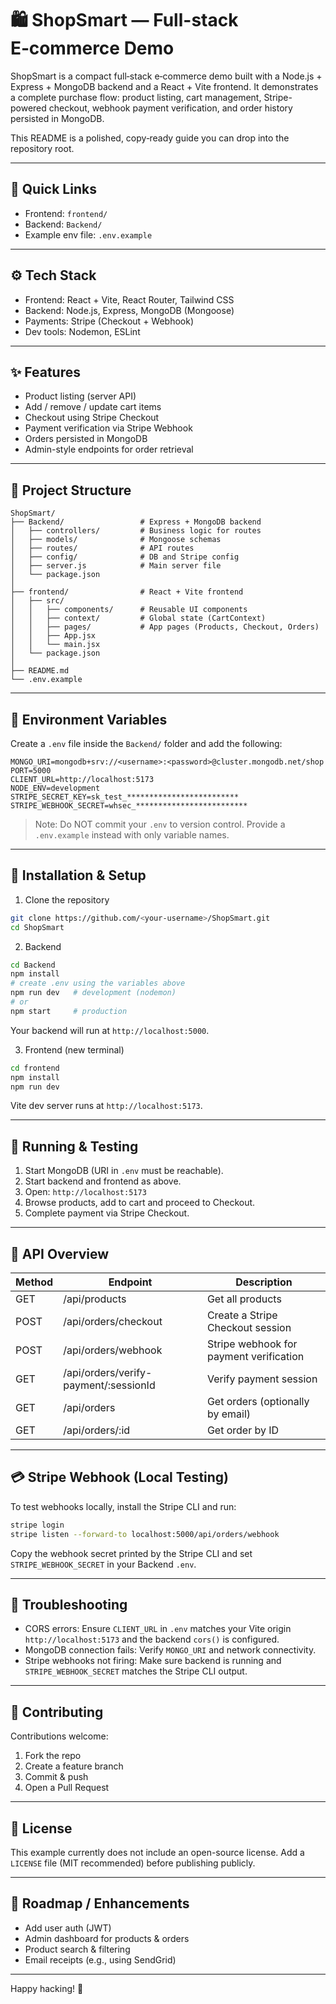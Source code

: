 # 🛍️ ShopSmart — Full-stack E‑commerce Demo

ShopSmart is a compact full‑stack e‑commerce demo built with a Node.js + Express + MongoDB backend and a React + Vite frontend. It demonstrates a complete purchase flow: product listing, cart management, Stripe-powered checkout, webhook payment verification, and order history persisted in MongoDB.

This README is a polished, copy‑ready guide you can drop into the repository root.

---

## 📌 Quick Links
- Frontend: `frontend/`
- Backend: `Backend/`
- Example env file: `.env.example`

---

## ⚙️ Tech Stack
- Frontend: React + Vite, React Router, Tailwind CSS
- Backend: Node.js, Express, MongoDB (Mongoose)
- Payments: Stripe (Checkout + Webhook)
- Dev tools: Nodemon, ESLint

---

## ✨ Features
- Product listing (server API)
- Add / remove / update cart items
- Checkout using Stripe Checkout
- Payment verification via Stripe Webhook
- Orders persisted in MongoDB
- Admin-style endpoints for order retrieval

---

## 📁 Project Structure
```
ShopSmart/
├── Backend/                 # Express + MongoDB backend
│   ├── controllers/         # Business logic for routes
│   ├── models/              # Mongoose schemas
│   ├── routes/              # API routes
│   ├── config/              # DB and Stripe config
│   ├── server.js            # Main server file
│   └── package.json
│
├── frontend/                # React + Vite frontend
│   ├── src/
│   │   ├── components/      # Reusable UI components
│   │   ├── context/         # Global state (CartContext)
│   │   ├── pages/           # App pages (Products, Checkout, Orders)
│   │   ├── App.jsx
│   │   └── main.jsx
│   └── package.json
│
├── README.md
└── .env.example
```

---

## 🔐 Environment Variables
Create a `.env` file inside the `Backend/` folder and add the following:

```
MONGO_URI=mongodb+srv://<username>:<password>@cluster.mongodb.net/shop
PORT=5000
CLIENT_URL=http://localhost:5173
NODE_ENV=development
STRIPE_SECRET_KEY=sk_test_*************************
STRIPE_WEBHOOK_SECRET=whsec_*************************
```

> Note: Do NOT commit your `.env` to version control. Provide a `.env.example` instead with only variable names.

---

## 🧰 Installation & Setup

1) Clone the repository
```bash
git clone https://github.com/<your-username>/ShopSmart.git
cd ShopSmart
```

2) Backend
```bash
cd Backend
npm install
# create .env using the variables above
npm run dev   # development (nodemon)
# or
npm start     # production
```
Your backend will run at `http://localhost:5000`.

3) Frontend (new terminal)
```bash
cd frontend
npm install
npm run dev
```
Vite dev server runs at `http://localhost:5173`.

---

## 🚀 Running & Testing
1. Start MongoDB (URI in `.env` must be reachable).
2. Start backend and frontend as above.
3. Open: `http://localhost:5173`
4. Browse products, add to cart and proceed to Checkout.
5. Complete payment via Stripe Checkout.

---

## 📡 API Overview
| Method | Endpoint | Description |
|--------|----------|-------------|
| GET | /api/products | Get all products |
| POST | /api/orders/checkout | Create a Stripe Checkout session |
| POST | /api/orders/webhook | Stripe webhook for payment verification |
| GET | /api/orders/verify-payment/:sessionId | Verify payment session |
| GET | /api/orders | Get orders (optionally by email) |
| GET | /api/orders/:id | Get order by ID |

---

## 💳 Stripe Webhook (Local Testing)
To test webhooks locally, install the Stripe CLI and run:
```bash
stripe login
stripe listen --forward-to localhost:5000/api/orders/webhook
```
Copy the webhook secret printed by the Stripe CLI and set `STRIPE_WEBHOOK_SECRET` in your Backend `.env`.

---

## 🧠 Troubleshooting
- CORS errors: Ensure `CLIENT_URL` in `.env` matches your Vite origin `http://localhost:5173` and the backend `cors()` is configured.
- MongoDB connection fails: Verify `MONGO_URI` and network connectivity.
- Stripe webhooks not firing: Make sure backend is running and `STRIPE_WEBHOOK_SECRET` matches the Stripe CLI output.

---

## 🤝 Contributing
Contributions welcome:
1. Fork the repo
2. Create a feature branch
3. Commit & push
4. Open a Pull Request

---

## 📄 License
This example currently does not include an open-source license. Add a `LICENSE` file (MIT recommended) before publishing publicly.

---

## 🔮 Roadmap / Enhancements
- Add user auth (JWT)
- Admin dashboard for products & orders
- Product search & filtering
- Email receipts (e.g., using SendGrid)


---

Happy hacking! 🎉
